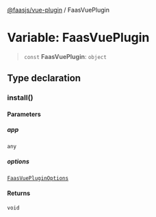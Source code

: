 [@faasjs/vue-plugin](../README.md) / FaasVuePlugin

# Variable: FaasVuePlugin

> `const` **FaasVuePlugin**: `object`

## Type declaration

### install()

#### Parameters

##### app

`any`

##### options

[`FaasVuePluginOptions`](../type-aliases/FaasVuePluginOptions.md)

#### Returns

`void`
